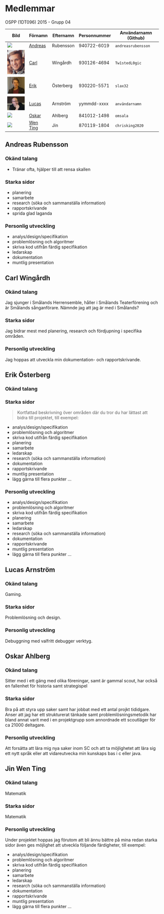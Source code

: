 # Medlemmar

OSPP (1DT096) 2015 - Grupp 04



Bild                                       | Förnamn               | Efternamn | Personnummer | Användarnamn (Github)
-------------------------------------------|-----------------------|-----------|--------------|----------------------
<img src="images/andreas.png" width="100px">  | [Andreas](#andreasrubensson)  | Rubensson | 940722-6019  | `andreasrubensson`
<img src="images/carl.jpg" width="100px">  | [Carl](#användarnamn)  | Wingårdh | 930126-4694  | `Tw1stedL0gic`
<img src="images/erik.png" width="100px">  | [Erik](#användarnamn)  | Österberg | 930220-5571  | `slax32`
<img src="images/Lucas.png" width="100px">  | [Lucas](#användarnamn)  | Arnström | yymmdd-xxxx  | `användarnamn`
<img src="images/oskar.png" width="100px">  | [Oskar](#omsala)  | Ahlberg | 841012-1498  | `omsala`
<img src="images/wenting.png" width="100px">  | [Wen Ting](#chrisking2020)  | Jin | 870119-1804  | `chrisking2020`




## Andreas Rubensson


### Okänd talang

- Tränar ofta, hjälper till att rensa skallen

### Starka sidor


- planering
- samarbete
- research (söka och sammanställa information)
- rapportskrivande
- sprida glad laganda

### Personlig utveckling


- analys/design/specifikation
- problemlösning och algoritmer
- skriva kod utifrån färdig specifikation
- ledarskap
- dokumentation
- muntlig presentation

## Carl Wingårdh


### Okänd talang

 Jag sjunger i Smålands Herrensemble, håller i Smålands Teaterförening och är Smålands sånganförare. 
 Nämnde jag att jag är med i Smålands?

### Starka sidor

Jag bidrar mest med planering, research och fördjupning i specifika områden. 

### Personlig utveckling

 Jag hoppas att utveckla min dokumentation- och rapportskrivande. 

## Erik Österberg


### Okänd talang


### Starka sidor

> Kortfattad beskrivning över områden där du tror du har lättast att
> bidra till projektet, till exempel:

- analys/design/specifikation
- problemlösning och algoritmer
- skriva kod utifrån färdig specifikation
- planering
- samarbete
- ledarskap
- research (söka och sammanställa information)
- dokumentation
- rapportskrivande
- muntlig presentation
- lägg gärna till flera punkter ...

### Personlig utveckling


- analys/design/specifikation
- problemlösning och algoritmer
- skriva kod utifrån färdig specifikation
- planering
- samarbete
- ledarskap
- research (söka och sammanställa information)
- dokumentation
- rapportskrivande
- muntlig presentation
- lägg gärna till flera punkter ...

## Lucas Arnström


### Okänd talang

Gaming.

### Starka sidor

Problemlösning och design.

### Personlig utveckling

Debuggning med valfritt debugger verktyg.

## Oskar Ahlberg


### Okänd talang

Sitter med i ett gäng med olika föreningar, samt är gammal scout, har också en fallenhet för historia samt strategispel


### Starka sidor

Bra på att styra upp saker samt har jobbat med ett antal projkt tididgare.
Anser att jag har ett strukturerat tänkade samt problemlösningsmetodik 
har bland annat varit med i en projektgrupp som annordnade ett scoutläger för ca 21000 deltagare.

### Personlig utveckling

Att forsätta att lära mig nya saker inom SC och att ta möjlighetet att lära sig ett nytt språk eller att vidareutvecka min kunskaps bas i c eller java.

## Jin Wen Ting


### Okänd talang

Matematik

### Starka sidor

Matematik

### Personlig utveckling

Under projektet hoppas jag förutom att bli ännu bättre på mina redan
starka sidor även ges möjlighet att utveckla följande färdigheter,
till exempel:

- analys/design/specifikation
- problemlösning och algoritmer
- skriva kod utifrån färdig specifikation
- planering
- samarbete
- ledarskap
- research (söka och sammanställa information)
- dokumentation
- rapportskrivande
- muntlig presentation
- lägg gärna till flera punkter ...
